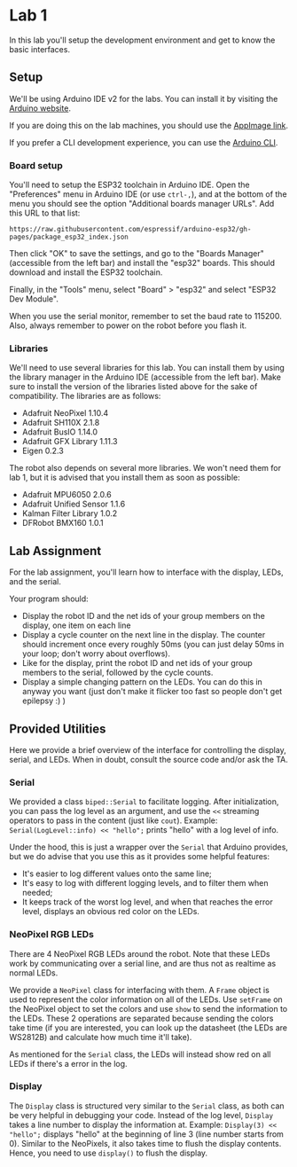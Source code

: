 # Lab 1

In this lab you'll setup the development environment and get to know the basic interfaces.

## Setup

We'll be using Arduino IDE v2 for the labs. You can install it by visiting the [Arduino website](https://www.arduino.cc/en/software).

If you are doing this on the lab machines, you should use the [AppImage link](https://downloads.arduino.cc/arduino-ide/arduino-ide_2.0.3_Linux_64bit.AppImage).

If you prefer a CLI development experience, you can use the [Arduino CLI](https://arduino.github.io/arduino-cli/0.30/installation/).

### Board setup

You'll need to setup the ESP32 toolchain in Arduino IDE. Open the "Preferences" menu in Arduino IDE (or use `ctrl-,`), and at the bottom of the menu you should see the option "Additional boards manager URLs". Add this URL to that list:

```
https://raw.githubusercontent.com/espressif/arduino-esp32/gh-pages/package_esp32_index.json
```

Then click "OK" to save the settings, and go to the "Boards Manager" (accessible from the left bar) and install the "esp32" boards. This should download and install the ESP32 toolchain.

Finally, in the "Tools" menu, select "Board" > "esp32" and select "ESP32 Dev Module".

When you use the serial monitor, remember to set the baud rate to 115200. Also, always remember to power on the robot before you flash it.

### Libraries

We'll need to use several libraries for this lab. You can install them by using the library manager in the Arduino IDE (accessible from the left bar). Make sure to install the version of the libraries listed above for the sake of compatibility. The libraries are as follows:

- Adafruit NeoPixel 1.10.4
- Adafruit SH110X 2.1.8
- Adafruit BusIO 1.14.0
- Adafruit GFX Library 1.11.3
- Eigen 0.2.3

The robot also depends on several more libraries. We won't need them for lab 1, but it is advised that you install them as soon as possible:

- Adafruit MPU6050 2.0.6
- Adafruit Unified Sensor 1.1.6
- Kalman Filter Library 1.0.2
- DFRobot BMX160 1.0.1

## Lab Assignment

For the lab assignment, you'll learn how to interface with the display, LEDs, and the serial.

Your program should:

- Display the robot ID and the net ids of your group members on the display, one item on each line
- Display a cycle counter on the next line in the display. The counter should increment once every roughly 50ms (you can just delay 50ms in your loop; don't worry about overflows).
- Like for the display, print the robot ID and net ids of your group members to the serial, followed by the cycle counts.
- Display a simple changing pattern on the LEDs. You can do this in anyway you want (just don't make it flicker too fast so people don't get epilepsy :) )

## Provided Utilities

Here we provide a brief overview of the interface for controlling the display, serial, and LEDs. When in doubt, consult the source code and/or ask the TA.

### Serial

We provided a class `biped::Serial` to facilitate logging. After initialization, you can pass the log level as an argument, and use the `<<` streaming operators to pass in the content (just like `cout`). Example: `Serial(LogLevel::info) << "hello";` prints "hello" with a log level of info.

Under the hood, this is just a wrapper over the `Serial` that Arduino provides, but we do advise that you use this as it provides some helpful features:

- It's easier to log different values onto the same line;
- It's easy to log with different logging levels, and to filter them when needed;
- It keeps track of the worst log level, and when that reaches the error level, displays an obvious red color on the LEDs.

### NeoPixel RGB LEDs

There are 4 NeoPixel RGB LEDs around the robot. Note that these LEDs work by communicating over a serial line, and are thus not as realtime as normal LEDs.

We provide a `NeoPixel` class for interfacing with them. A `Frame` object is used to represent the color information on all of the LEDs. Use `setFrame` on the NeoPixel object to set the colors and use `show` to send the information to the LEDs. These 2 operations are separated because sending the colors take time (if you are interested, you can look up the datasheet (the LEDs are WS2812B) and calculate how much time it'll take).

As mentioned for the `Serial` class, the LEDs will instead show red on all LEDs if there's a error in the log.

### Display

The `Display` class is structured very similar to the `Serial` class, as both can be very helpful in debugging your code. Instead of the log level, `Display` takes a line number to display the information at. Example: `Display(3) << "hello";` displays "hello" at the beginning of line 3 (line number starts from 0). Similar to the NeoPixels, it also takes time to flush the display contents. Hence, you need to use `display()` to flush the display.
